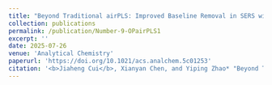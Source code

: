 ```yaml
---
title: "Beyond Traditional airPLS: Improved Baseline Removal in SERS with Parameter-Focused Optimization and Prediction"
collection: publications
permalink: /publication/Number-9-OPairPLS1
excerpt: ''
date: 2025-07-26
venue: 'Analytical Chemistry'
paperurl: 'https://doi.org/10.1021/acs.analchem.5c01253'
citation: '<b>Jiaheng Cui</b>, Xianyan Chen, and Yiping Zhao* "Beyond Traditional airPLS: Improved Baseline Removal in SERS with Parameter-Focused Optimization and Prediction", Analytical Chemistry Article ASAP'
---
```


